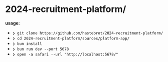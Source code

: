 # 2024-recruitment-platform/

**usage:**

- `❯ git clone https://github.com/hastebrot/2024-recruitment-platform/`
- `❯ cd 2024-recruitment-platform/sources/platform-app/`
- `❯ bun install`
- `❯ bun run dev --port 5678`
- `❯ open -a safari --url "http://localhost:5678/"`
